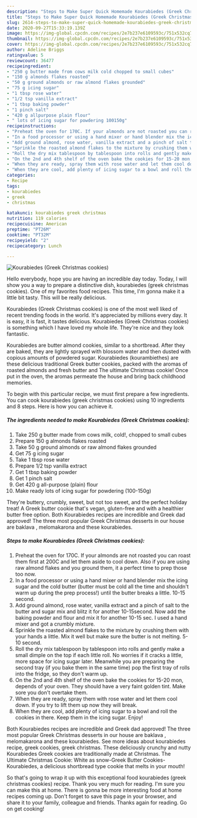```yaml
---
description: "Steps to Make Super Quick Homemade Kourabiedes (Greek Christmas cookies)"
title: "Steps to Make Super Quick Homemade Kourabiedes (Greek Christmas cookies)"
slug: 2614-steps-to-make-super-quick-homemade-kourabiedes-greek-christmas-cookies
date: 2020-09-27T15:33:19.139Z
image: https://img-global.cpcdn.com/recipes/2e7b237e6109593c/751x532cq70/kourabiedes-greek-christmas-cookies-recipe-main-photo.jpg
thumbnail: https://img-global.cpcdn.com/recipes/2e7b237e6109593c/751x532cq70/kourabiedes-greek-christmas-cookies-recipe-main-photo.jpg
cover: https://img-global.cpcdn.com/recipes/2e7b237e6109593c/751x532cq70/kourabiedes-greek-christmas-cookies-recipe-main-photo.jpg
author: Adeline Briggs
ratingvalue: 5
reviewcount: 36477
recipeingredient:
- "250 g butter made from cows milk cold chopped to small cubes"
- "150 g almonds flakes roasted"
- "50 g ground almonds or raw almond flakes grounded"
- "75 g icing sugar"
- "1 tbsp rose water"
- "1/2 tsp vanilla extract"
- "1 tbsp baking powder"
- "1 pinch salt"
- "420 g allpurpose plain flour"
- " lots of icing sugar for powdering 100150g"
recipeinstructions:
- "Preheat the oven for 170C. If your almonds are not roasted you can roast them first at 200C and let them aside to cool down. Also if you are using raw almond flakes and you ground them, it a perfect time to prep those too now."
- "In a food processor or using a hand mixer or hand blender mix the icing sugar and the cold butter (butter must be cold all the time and shouldn&#39;t warm up during the prep process!) until the butter breaks a little. 10-15 second."
- "Add ground almond, rose water, vanilla extract and a pinch of salt to the butter and sugar mix and blitz it for another 10-15second. Now add the baking powder and flour and mix it for another 10-15 sec. I used a hand mixer and got a crumbly mixture."
- "Sprinkle the roasted almond flakes to the mixture by crushing them with your hands a little. Mix it well but make sure the butter is not melting. 5-10 second."
- "Roll the dry mix tablespoon by tablespoon into rolls and gently make a small dimple on the top if each little roll. No worries if it cracks a little, more space for icing sugar later. Meanwhile you are preparing the second tray (if you bake them in the same time) pop the first tray of rolls into the fridge, so they don&#39;t warm up."
- "On the 2nd and 4th shelf of the oven bake the cookies for 15-20 mon, depends of your oven. They should have a very faint golden tint. Make sore you don&#39;t overtake them."
- "When they are ready, spray them with rose water and let them cool down. If you try to lift them up now they will break."
- "When they are cool, add plenty of icing sugar to a bowl and roll the cookies in there. Keep them in the icing sugar. Enjoy!"
categories:
- Recipe
tags:
- kourabiedes
- greek
- christmas

katakunci: kourabiedes greek christmas 
nutrition: 119 calories
recipecuisine: American
preptime: "PT26M"
cooktime: "PT32M"
recipeyield: "2"
recipecategory: Lunch

---
```



![Kourabiedes (Greek Christmas cookies)](https://img-global.cpcdn.com/recipes/2e7b237e6109593c/751x532cq70/kourabiedes-greek-christmas-cookies-recipe-main-photo.jpg)

Hello everybody, hope you are having an incredible day today. Today, I will show you a way to prepare a distinctive dish, kourabiedes (greek christmas cookies). One of my favorites food recipes. This time, I'm gonna make it a little bit tasty. This will be really delicious.

Kourabiedes (Greek Christmas cookies) is one of the most well liked of recent trending foods in the world. It's appreciated by millions every day. It is easy, it is fast, it tastes delicious. Kourabiedes (Greek Christmas cookies) is something which I have loved my whole life. They're nice and they look fantastic.

Kourabiedes are butter almond cookies, similar to a shortbread. After they are baked, they are lightly sprayed with blossom water and then dusted with copious amounts of powdered sugar. Kourabiedes (kourambiethes) are these delicious traditional Greek butter cookies, packed with the aromas of roasted almonds and fresh butter and The ultimate Christmas cookie! Once put in the oven, the aromas permeate the house and bring back childhood memories.


To begin with this particular recipe, we must first prepare a few ingredients. You can cook kourabiedes (greek christmas cookies) using 10 ingredients and 8 steps. Here is how you can achieve it.

<!--inarticleads1-->

##### The ingredients needed to make Kourabiedes (Greek Christmas cookies):

1. Take 250 g butter made from cows milk, cold!, chopped to small cubes
1. Prepare 150 g almonds flakes roasted
1. Take 50 g ground almonds or raw almond flakes grounded
1. Get 75 g icing sugar
1. Take 1 tbsp rose water
1. Prepare 1/2 tsp vanilla extract
1. Get 1 tbsp baking powder
1. Get 1 pinch salt
1. Get 420 g all-purpose (plain) flour
1. Make ready  lots of icing sugar for powdering (100-150g)


They&#39;re buttery, crumbly, sweet, but not too sweet, and the perfect holiday treat! A Greek butter cookie that&#39;s vegan, gluten-free and with a healthier butter free option. Both Kourabiedes recipes are incredible and Greek dad approved! The three most popular Greek Christmas desserts in our house are baklava , melomakarona and these kourabiedes. 

<!--inarticleads2-->

##### Steps to make Kourabiedes (Greek Christmas cookies):

1. Preheat the oven for 170C. If your almonds are not roasted you can roast them first at 200C and let them aside to cool down. Also if you are using raw almond flakes and you ground them, it a perfect time to prep those too now.
1. In a food processor or using a hand mixer or hand blender mix the icing sugar and the cold butter (butter must be cold all the time and shouldn&#39;t warm up during the prep process!) until the butter breaks a little. 10-15 second.
1. Add ground almond, rose water, vanilla extract and a pinch of salt to the butter and sugar mix and blitz it for another 10-15second. Now add the baking powder and flour and mix it for another 10-15 sec. I used a hand mixer and got a crumbly mixture.
1. Sprinkle the roasted almond flakes to the mixture by crushing them with your hands a little. Mix it well but make sure the butter is not melting. 5-10 second.
1. Roll the dry mix tablespoon by tablespoon into rolls and gently make a small dimple on the top if each little roll. No worries if it cracks a little, more space for icing sugar later. Meanwhile you are preparing the second tray (if you bake them in the same time) pop the first tray of rolls into the fridge, so they don&#39;t warm up.
1. On the 2nd and 4th shelf of the oven bake the cookies for 15-20 mon, depends of your oven. They should have a very faint golden tint. Make sore you don&#39;t overtake them.
1. When they are ready, spray them with rose water and let them cool down. If you try to lift them up now they will break.
1. When they are cool, add plenty of icing sugar to a bowl and roll the cookies in there. Keep them in the icing sugar. Enjoy!


Both Kourabiedes recipes are incredible and Greek dad approved! The three most popular Greek Christmas desserts in our house are baklava , melomakarona and these kourabiedes. See more ideas about kourabiedes recipe, greek cookies, greek christmas. These deliciously crunchy and nutty Kourabiedes Greek cookies are traditionally made at Christmas. The Ultimate Christmas Cookie: White as snow-Greek Butter Cookies-Kourabiedes, a delicious shortbread type cookie that melts in your mouth! 

So that's going to wrap it up with this exceptional food kourabiedes (greek christmas cookies) recipe. Thank you very much for reading. I'm sure you can make this at home. There is gonna be more interesting food at home recipes coming up. Don't forget to save this page in your browser, and share it to your family, colleague and friends. Thanks again for reading. Go on get cooking!
